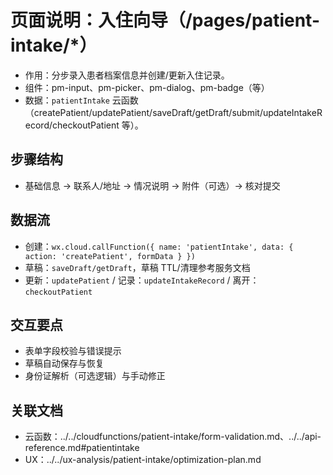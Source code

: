 # 页面说明：入住向导（/pages/patient-intake/*）

- 作用：分步录入患者档案信息并创建/更新入住记录。
- 组件：pm-input、pm-picker、pm-dialog、pm-badge（等）
- 数据：`patientIntake` 云函数（createPatient/updatePatient/saveDraft/getDraft/submit/updateIntakeRecord/checkoutPatient 等）。

## 步骤结构
- 基础信息 → 联系人/地址 → 情况说明 → 附件（可选）→ 核对提交

## 数据流
- 创建：`wx.cloud.callFunction({ name: 'patientIntake', data: { action: 'createPatient', formData } })`
- 草稿：`saveDraft/getDraft`，草稿 TTL/清理参考服务文档
- 更新：`updatePatient` / 记录：`updateIntakeRecord` / 离开：`checkoutPatient`

## 交互要点
- 表单字段校验与错误提示
- 草稿自动保存与恢复
- 身份证解析（可选逻辑）与手动修正

## 关联文档
- 云函数：../../cloudfunctions/patient-intake/form-validation.md、../../api-reference.md#patientintake
- UX：../../ux-analysis/patient-intake/optimization-plan.md

